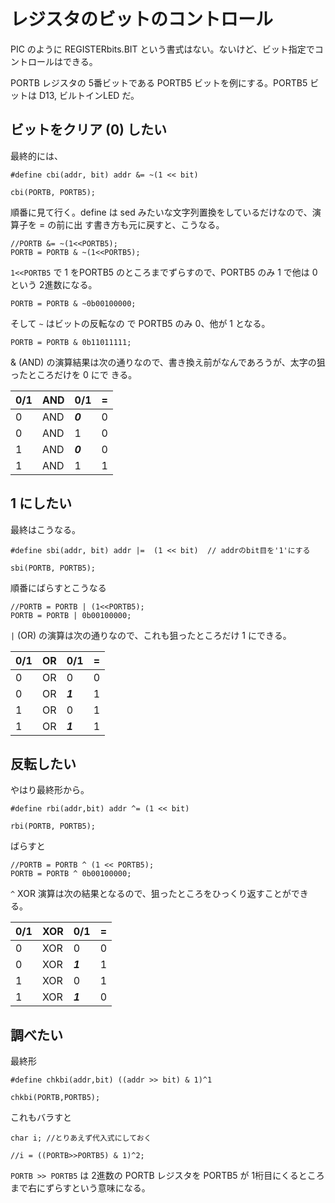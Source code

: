 # レジスタのビットのコントロール

PIC のように REGISTERbits.BIT という書式はない。ないけど、ビット指定でコントロールはできる。

PORTB レジスタの 5番ビットである PORTB5 ビットを例にする。PORTB5 ビットは D13, ビルトインLED だ。

## ビットをクリア (0) したい

最終的には、

```
#define cbi(addr, bit) addr &= ~(1 << bit) 

cbi(PORTB, PORTB5);
```

順番に見て行く。define は sed みたいな文字列置換をしているだけなので、演算子を = の前に出
す書き方も元に戻すと、こうなる。

```
//PORTB &= ~(1<<PORTB5);
PORTB = PORTB & ~(1<<PORTB5);
```

``1<<PORTB5`` で 1 をPORTB5 のところまでずらすので、PORTB5 のみ 1 で他は 0 という 2進数になる。

```
PORTB = PORTB & ~0b00100000;
```

そして ``~`` はビットの反転なの
で PORTB5 のみ 0、他が 1 となる。

```
PORTB = PORTB & 0b11011111;
```

& (AND) の演算結果は次の通りなので、書き換え前がなんであろうが、太字の狙ったところだけを 0 にで
きる。

| 0/1 | AND | 0/1 | = |
| --- | --- | --- | - |
| 0   | AND | ***0***   | 0 |
| 0   | AND | 1   | 0 |
| 1   | AND | ***0***   | 0 |
| 1   | AND | 1   | 1 |

## 1 にしたい

最終はこうなる。

```
#define sbi(addr, bit) addr |=  (1 << bit)  // addrのbit目を'1'にする

sbi(PORTB, PORTB5);
```

順番にばらすとこうなる

```
//PORTB = PORTB | (1<<PORTB5);
PORTB = PORTB | 0b00100000;
```

``|`` (OR) の演算は次の通りなので、これも狙ったところだけ 1 にできる。

| 0/1 | OR  | 0/1 | = |
| --- | --- | --- | - |
| 0   | OR  | 0   | 0 |
| 0   | OR  | ***1***   | 1 |
| 1   | OR  | 0   | 1 |
| 1   | OR  | ***1***   | 1 |

## 反転したい

やはり最終形から。

```
#define rbi(addr,bit) addr ^= (1 << bit)

rbi(PORTB, PORTB5);
```

ばらすと

```
//PORTB = PORTB ^ (1 << PORTB5);
PORTB = PORTB ^ 0b00100000;
```

``^`` XOR 演算は次の結果となるので、狙ったところをひっくり返すことができる。

| 0/1 | XOR | 0/1 | = |
| --- | --- | --- | - |
| 0   | XOR | 0   | 0 |
| 0   | XOR | ***1***   | 1 |
| 1   | XOR | 0   | 1 |
| 1   | XOR | ***1***   | 0 |

## 調べたい

最終形

```
#define chkbi(addr,bit) ((addr >> bit) & 1)^1

chkbi(PORTB,PORTB5);
```

これもバラすと

```
char i; //とりあえず代入式にしておく

//i = ((PORTB>>PORTB5) & 1)^2;
```

``PORTB >> PORTB5`` は 2進数の PORTB レジスタを PORTB5 が 1桁目にくるところまで右にずらすという意味になる。
